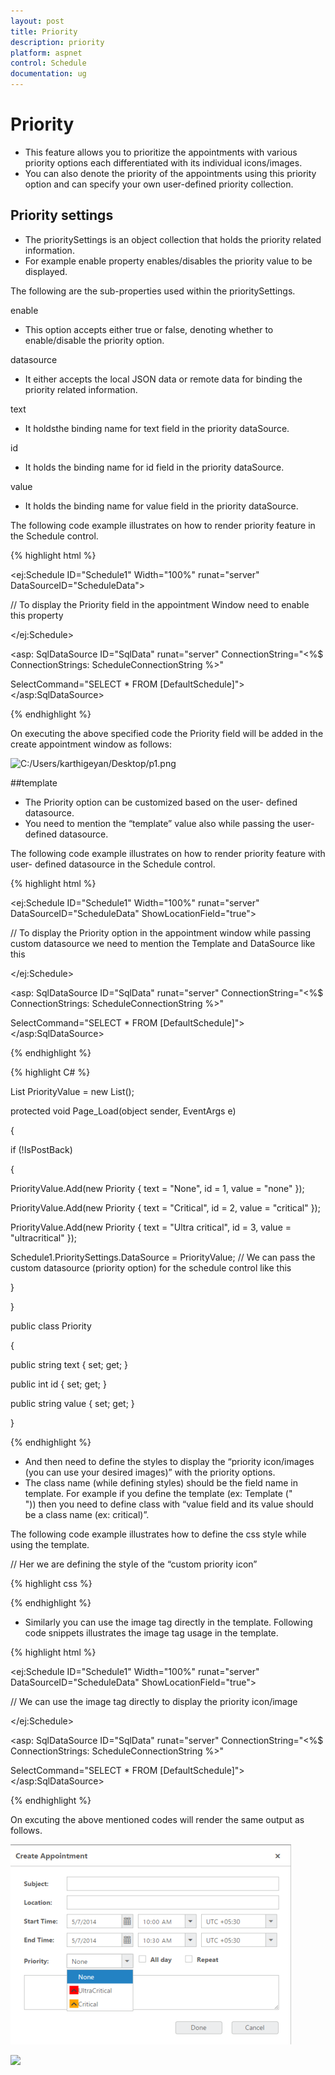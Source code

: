 ```yaml
---
layout: post
title: Priority
description: priority
platform: aspnet
control: Schedule
documentation: ug
---
```


# Priority

* This feature allows you to prioritize the appointments with various priority options each differentiated with its individual icons/images. 
* You can also denote the priority of the appointments using this priority option and can specify your own user-defined priority collection.
## Priority settings

* The prioritySettings is an object collection that holds the priority related information. 
* For example enable property enables/disables the priority value to be displayed.





The following are the sub-properties used within the prioritySettings.

enable

* This option accepts either true or false, denoting whether to enable/disable the priority option.

datasource 

* It either accepts the local JSON data or remote data for binding the priority related information.

text

* It holdsthe binding name for text field in the priority dataSource.

id

* It holds the binding name for id field in the priority dataSource.



value

* It holds the binding name for value field in the priority dataSource.

The following code example illustrates on how to render priority feature in the Schedule control.


{% highlight html %}



<ej:Schedule ID="Schedule1" Width="100%" runat="server" DataSourceID="ScheduleData">

<PrioritySettings Enable="true" Id="id" Value="value" Text="text">

</PrioritySettings>   // To display the Priority field in the appointment Window need to enable this property

</ej:Schedule>

<asp: SqlDataSource ID="SqlData" runat="server" ConnectionString="<%$ ConnectionStrings: ScheduleConnectionString %>"

SelectCommand="SELECT * FROM [DefaultSchedule]"></asp:SqlDataSource>


{% endhighlight %}


  On executing the above specified code the Priority field will be added in the create appointment window as follows:





![C:/Users/karthigeyan/Desktop/p1.png](Priority_images/Priority_img1.png)






##template

* The Priority option can be customized based on the user- defined datasource. 
* You need to mention the “template” value also while passing the user-defined datasource. 



The following code example illustrates on how to render priority feature with user- defined datasource in the Schedule control. 


{% highlight html %}


<ej:Schedule ID="Schedule1" Width="100%" runat="server" DataSourceID="ScheduleData" ShowLocationField="true">

<PrioritySettings Enable="true" Id="id" Value="value" Text="text" Template="<div class='${value}'></div>">  // To display the Priority option in the appointment window while passing custom datasource we need to mention the Template and DataSource like this

</PrioritySettings>

<AppointmentSettings Id="Id" Subject="Subject" AllDay="AllDay" StartTime="StartTime" EndTime="EndTime" Description="Description" Recurrence="Recurrence" Categorize="Categorize" Priority="Priority"/>

</ej:Schedule>

<asp: SqlDataSource ID="SqlData" runat="server" ConnectionString="<%$ ConnectionStrings: ScheduleConnectionString %>"

SelectCommand="SELECT * FROM [DefaultSchedule]"></asp:SqlDataSource>

{% endhighlight %}

{% highlight C# %}




List<Priority> PriorityValue = new List<Priority>();



protected void Page_Load(object sender, EventArgs e)

{

if (!IsPostBack)

{

PriorityValue.Add(new Priority { text = "None", id = 1, value = "none" });

PriorityValue.Add(new Priority { text = "Critical", id = 2, value = "critical" });

PriorityValue.Add(new Priority { text = "Ultra critical", id = 3, value = "ultracritical" });



Schedule1.PrioritySettings.DataSource = PriorityValue;  // We can pass the custom datasource (priority option) for the schedule control like this

}



}



public class Priority

{

public string text { set; get; }

public int id { set; get; }

public string value { set; get; }

}

{% endhighlight %}

* And then need to define the styles to display the “priority icon/images (you can use your desired images)” with the priority options. 
* The class name (while defining styles) should be the field name in template. For example if you define the template (ex: Template ("<div class='${value}'></div>")) then you need to define class with “value field and its value should be a class name (ex: critical)”. 



The following code example illustrates how to define the css style while using the template.



// Her we are defining the style of the “custom priority icon”

{% highlight css %}

<style>

.critical,

.ultracritical,

.none {

height: 16px;

width: 17px;

float: left;

background-repeat: no-repeat;

padding: 1px;

}



.critical {

background-image: url('../themes/images/arrowup.png');

background-color: orange;

background-position: 2px;

}



.ultracritical {

background-image:url('../themes/images/arrowup.png');

background-color: red;

background-position: 2px;

}

</style>



{% endhighlight %}

* Similarly you can use the image tag directly in the template. Following code snippets illustrates the image tag usage in the template.


{% highlight html %}




<ej:Schedule ID="Schedule1" Width="100%" runat="server" DataSourceID="ScheduleData" ShowLocationField="true">

<PrioritySettings Enable="true" Id="id" Value="value" Text="text" Template="<img class='eimg' src='.../images/schedule/${value}.png' height='20px' width='20px'/>"> // We can use the image tag directly to display the priority icon/image



</PrioritySettings>

<AppointmentSettings Id="Id" Subject="Subject" AllDay="AllDay" StartTime="StartTime" EndTime="EndTime" Description="Description" Recurrence="Recurrence" Categorize="Categorize" Priority="Priority"/>

</ej:Schedule>

<asp: SqlDataSource ID="SqlData" runat="server" ConnectionString="<%$ ConnectionStrings: ScheduleConnectionString %>"

SelectCommand="SELECT * FROM [DefaultSchedule]"></asp:SqlDataSource>


{% endhighlight %}


On excuting the above mentioned codes will render the same output as follows.





![](Priority_images/Priority_img2.png)







![](Priority_images/Priority_img3.png)






